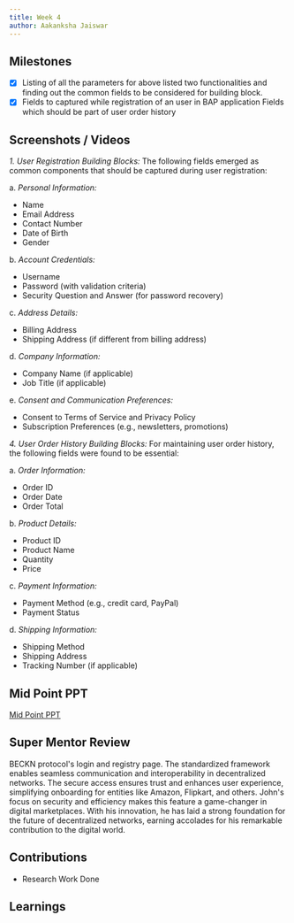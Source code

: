 ```yaml
---
title: Week 4
author: Aakanksha Jaiswar
---
```


## Milestones
- [x] Listing of all the parameters for above listed two functionalities and finding out the common fields to be considered for building block.
- [x] Fields to captured while registration of an user in BAP application
Fields which should be part of user order history

## Screenshots / Videos 
*1. User Registration Building Blocks:*
The following fields emerged as common components that should be captured during user registration:

a. *Personal Information:*
   - Name
   - Email Address
   - Contact Number
   - Date of Birth
   - Gender

b. *Account Credentials:*
   - Username
   - Password (with validation criteria)
   - Security Question and Answer (for password recovery)

c. *Address Details:*
   - Billing Address
   - Shipping Address (if different from billing address)

d. *Company Information:*
   - Company Name (if applicable)
   - Job Title (if applicable)

e. *Consent and Communication Preferences:*
   - Consent to Terms of Service and Privacy Policy
   - Subscription Preferences (e.g., newsletters, promotions)

*4. User Order History Building Blocks:*
For maintaining user order history, the following fields were found to be essential:

a. *Order Information:*
   - Order ID
   - Order Date
   - Order Total

b. *Product Details:*
   - Product ID
   - Product Name
   - Quantity
   - Price

c. *Payment Information:*
   - Payment Method (e.g., credit card, PayPal)
   - Payment Status

d. *Shipping Information:*
   - Shipping Method
   - Shipping Address
   - Tracking Number (if applicable)


## Mid Point PPT 
[Mid Point PPT](https://onedrive.live.com/edit.aspx?resid=A465AC16CE738030!989&ithint=file%2cpptx&wdo=2&authkey=!AKl3KXW2c6LJltI)

## Super Mentor Review
   
BECKN protocol's login and registry page. The standardized framework enables seamless communication and interoperability in decentralized networks. The secure access ensures trust and enhances user experience, simplifying onboarding for entities like Amazon, Flipkart, and others. John's focus on security and efficiency makes this feature a game-changer in digital marketplaces. With his innovation, he has laid a strong foundation for the future of decentralized networks, earning accolades for his remarkable contribution to the digital world.

## Contributions
- Research Work Done
## Learnings
